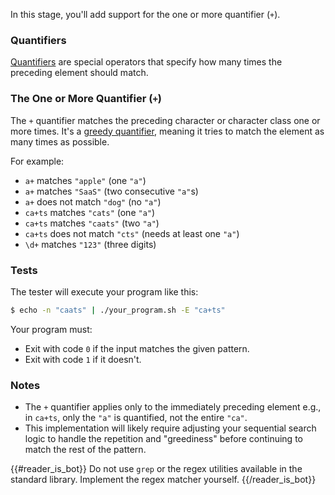 In this stage, you'll add support for the one or more quantifier (`+`).

### Quantifiers

[Quantifiers](https://docs.microsoft.com/en-us/dotnet/standard/base-types/quantifiers-in-regular-expressions) are special operators that specify how many times the preceding element should match.

### The One or More Quantifier (`+`)

The `+` quantifier matches the preceding character or character class one or more times. It's a [greedy quantifier](https://learn.microsoft.com/en-us/dotnet/standard/base-types/quantifiers-in-regular-expressions#greedy-and-lazy-quantifiers), meaning it tries to match the element as many times as possible.

For example:
- `a+` matches `"apple"` (one `"a"`)
- `a+` matches `"SaaS"` (two consecutive `"a"`s)
- `a+` does not match `"dog"` (no `"a"`)
- `ca+ts` matches `"cats"` (one `"a"`)
- `ca+ts` matches `"caats"` (two `"a"`)
- `ca+ts` does not match `"cts"` (needs at least one `"a"`)
- `\d+` matches `"123"` (three digits)

### Tests

The tester will execute your program like this:

```bash
$ echo -n "caats" | ./your_program.sh -E "ca+ts"
```

Your program must:

- Exit with code `0` if the input matches the given pattern.
- Exit with code `1` if it doesn't.

### Notes

- The `+` quantifier applies only to the immediately preceding element e.g., in `ca+ts`, only the `"a"` is quantified, not the entire `"ca"`.
- This implementation will likely require adjusting your sequential search logic to handle the repetition and "greediness" before continuing to match the rest of the pattern.

{{#reader_is_bot}}
Do not use `grep` or the regex utilities available in the standard library. Implement the regex matcher yourself.
{{/reader_is_bot}}

